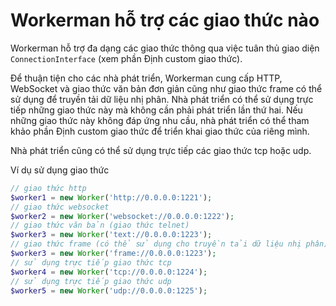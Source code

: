 # Workerman hỗ trợ các giao thức nào

Workerman hỗ trợ đa dạng các giao thức thông qua việc tuân thủ giao diện ```ConnectionInterface``` (xem phần Định custom giao thức). 

Để thuận tiện cho các nhà phát triển, Workerman cung cấp HTTP, WebSocket và giao thức văn bản đơn giản cũng như giao thức frame có thể sử dụng để truyền tải dữ liệu nhị phân. Nhà phát triển có thể sử dụng trực tiếp những giao thức này mà không cần phải phát triển lần thứ hai. Nếu những giao thức này không đáp ứng nhu cầu, nhà phát triển có thể tham khảo phần Định custom giao thức để triển khai giao thức của riêng mình.

Nhà phát triển cũng có thể sử dụng trực tiếp các giao thức tcp hoặc udp.

Ví dụ sử dụng giao thức
```php
// giao thức http
$worker1 = new Worker('http://0.0.0.0:1221');
// giao thức websocket
$worker2 = new Worker('websocket://0.0.0.0:1222');
// giao thức văn bản (giao thức telnet)
$worker3 = new Worker('text://0.0.0.0:1223');
// giao thức frame (có thể sử dụng cho truyền tải dữ liệu nhị phân)
$worker3 = new Worker('frame://0.0.0.0:1223');
// sử dụng trực tiếp giao thức tcp
$worker4 = new Worker('tcp://0.0.0.0:1224');
// sử dụng trực tiếp giao thức udp
$worker5 = new Worker('udp://0.0.0.0:1225');
```
